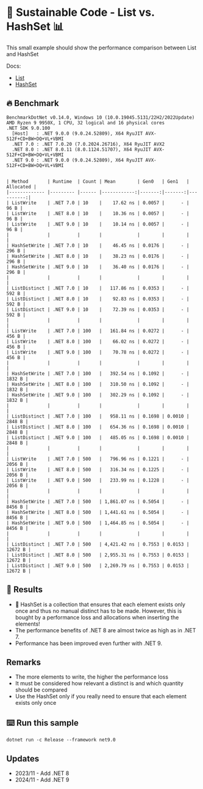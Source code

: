 # 🌳 Sustainable Code - List vs. HashSet 📊

This small example should show the performance comparison between List and HashSet

Docs:
- [List](https://docs.microsoft.com/dotnet/api/system.collections.generic.list-1?view=net-6.0&WT.mc_id=DT-MVP-5001507)
- [HashSet](https://docs.microsoft.com/dotnet/api/system.collections.generic.hashset-1?view=net-6.0&WT.mc_id=DT-MVP-5001507)

## 🔥 Benchmark

```shell
BenchmarkDotNet v0.14.0, Windows 10 (10.0.19045.5131/22H2/2022Update)
AMD Ryzen 9 9950X, 1 CPU, 32 logical and 16 physical cores
.NET SDK 9.0.100
  [Host]   : .NET 9.0.0 (9.0.24.52809), X64 RyuJIT AVX-512F+CD+BW+DQ+VL+VBMI
  .NET 7.0 : .NET 7.0.20 (7.0.2024.26716), X64 RyuJIT AVX2
  .NET 8.0 : .NET 8.0.11 (8.0.1124.51707), X64 RyuJIT AVX-512F+CD+BW+DQ+VL+VBMI
  .NET 9.0 : .NET 9.0.0 (9.0.24.52809), X64 RyuJIT AVX-512F+CD+BW+DQ+VL+VBMI


| Method       | Runtime  | Count | Mean        | Gen0   | Gen1   | Allocated |
|------------- |--------- |------ |------------:|-------:|-------:|----------:|
| ListWrite    | .NET 7.0 | 10    |    17.62 ns | 0.0057 |      - |      96 B |
| ListWrite    | .NET 8.0 | 10    |    10.36 ns | 0.0057 |      - |      96 B |
| ListWrite    | .NET 9.0 | 10    |    10.14 ns | 0.0057 |      - |      96 B |
|              |          |       |             |        |        |           |
| HashSetWrite | .NET 7.0 | 10    |    46.45 ns | 0.0176 |      - |     296 B |
| HashSetWrite | .NET 8.0 | 10    |    38.23 ns | 0.0176 |      - |     296 B |
| HashSetWrite | .NET 9.0 | 10    |    36.40 ns | 0.0176 |      - |     296 B |
|              |          |       |             |        |        |           |
| ListDistinct | .NET 7.0 | 10    |   117.86 ns | 0.0353 |      - |     592 B |
| ListDistinct | .NET 8.0 | 10    |    92.83 ns | 0.0353 |      - |     592 B |
| ListDistinct | .NET 9.0 | 10    |    72.39 ns | 0.0353 |      - |     592 B |
|              |          |       |             |        |        |           |
| ListWrite    | .NET 7.0 | 100   |   161.84 ns | 0.0272 |      - |     456 B |
| ListWrite    | .NET 8.0 | 100   |    66.02 ns | 0.0272 |      - |     456 B |
| ListWrite    | .NET 9.0 | 100   |    70.78 ns | 0.0272 |      - |     456 B |
|              |          |       |             |        |        |           |
| HashSetWrite | .NET 7.0 | 100   |   392.54 ns | 0.1092 |      - |    1832 B |
| HashSetWrite | .NET 8.0 | 100   |   310.50 ns | 0.1092 |      - |    1832 B |
| HashSetWrite | .NET 9.0 | 100   |   302.29 ns | 0.1092 |      - |    1832 B |
|              |          |       |             |        |        |           |
| ListDistinct | .NET 7.0 | 100   |   958.11 ns | 0.1698 | 0.0010 |    2848 B |
| ListDistinct | .NET 8.0 | 100   |   654.36 ns | 0.1698 | 0.0010 |    2848 B |
| ListDistinct | .NET 9.0 | 100   |   485.05 ns | 0.1698 | 0.0010 |    2848 B |
|              |          |       |             |        |        |           |
| ListWrite    | .NET 7.0 | 500   |   796.96 ns | 0.1221 |      - |    2056 B |
| ListWrite    | .NET 8.0 | 500   |   316.34 ns | 0.1225 |      - |    2056 B |
| ListWrite    | .NET 9.0 | 500   |   233.99 ns | 0.1228 |      - |    2056 B |
|              |          |       |             |        |        |           |
| HashSetWrite | .NET 7.0 | 500   | 1,861.07 ns | 0.5054 |      - |    8456 B |
| HashSetWrite | .NET 8.0 | 500   | 1,441.61 ns | 0.5054 |      - |    8456 B |
| HashSetWrite | .NET 9.0 | 500   | 1,464.85 ns | 0.5054 |      - |    8456 B |
|              |          |       |             |        |        |           |
| ListDistinct | .NET 7.0 | 500   | 4,421.42 ns | 0.7553 | 0.0153 |   12672 B |
| ListDistinct | .NET 8.0 | 500   | 2,955.31 ns | 0.7553 | 0.0153 |   12672 B |
| ListDistinct | .NET 9.0 | 500   | 2,269.79 ns | 0.7553 | 0.0153 |   12672 B |
```



## 🏁 Results

- 🚀 HashSet is a collection that ensures that each element exists only once and thus no manual distinct has to be made. However, this is bought by a performance loss and allocations when inserting the elements!
- The performance benefits of .NET 8 are almost twice as high as in .NET 7.
- Performance has been improved even further with .NET 9.

## Remarks

- The more elements to write, the higher the performance loss
- It must be considered how relevant a distinct is and which quantity should be compared
- Use the HashSet only if you really need to ensure that each element exists only once

## ⌨️ Run this sample

```shell
dotnet run -c Release --framework net9.0
```

## Updates

- 2023/11 - Add .NET 8
- 2024/11 - Add .NET 9
